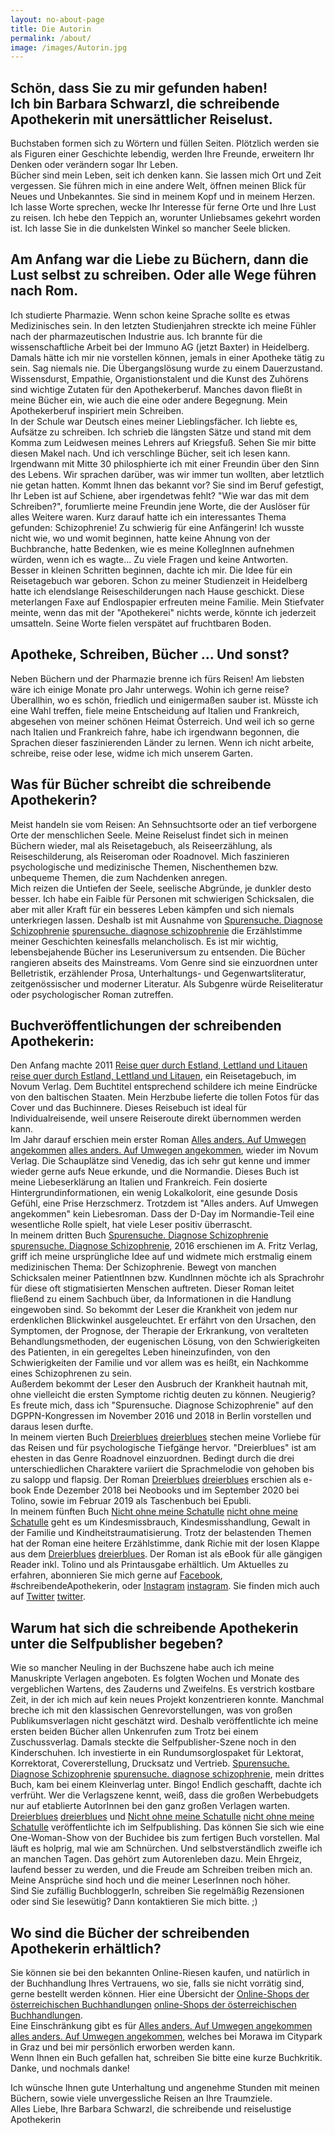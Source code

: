 ```yaml
---
layout: no-about-page
title: Die Autorin
permalink: /about/
image: /images/Autorin.jpg
---
```


## Schön, dass Sie zu mir gefunden haben!  <br> Ich bin Barbara Schwarzl, die schreibende Apothekerin mit unersättlicher Reiselust.

Buchstaben formen sich zu Wörtern und füllen Seiten. Plötzlich werden sie als Figuren einer Geschichte lebendig, werden Ihre Freunde, erweitern Ihr Denken oder verändern sogar Ihr Leben. <br> Bücher sind mein Leben, seit ich denken kann. Sie lassen mich Ort und Zeit vergessen. Sie führen mich in eine andere Welt, öffnen meinen Blick für Neues und Unbekanntes. Sie sind in meinem Kopf und in meinem Herzen. <br> Ich lasse Worte sprechen, wecke Ihr Interesse für ferne Orte und Ihre Lust zu reisen. Ich hebe den Teppich an, worunter Unliebsames gekehrt worden ist. Ich lasse Sie in die dunkelsten Winkel so mancher Seele blicken. <br>


## Am Anfang war die Liebe zu Büchern, dann die Lust selbst zu schreiben. Oder alle Wege führen nach Rom.

Ich studierte Pharmazie. Wenn schon keine Sprache sollte es etwas Medizinisches sein. In den letzten Studienjahren streckte ich meine Fühler nach der pharmazeutischen Industrie aus. Ich brannte für die wissenschaftliche Arbeit bei der Immuno AG (jetzt Baxter) in Heidelberg. Damals hätte ich mir nie vorstellen können, jemals in einer Apotheke tätig zu sein. Sag niemals nie. Die Übergangslösung wurde zu einem Dauerzustand. <br> 
Wissensdurst, Empathie, Organistionstalent und die Kunst des Zuhörens sind wichtige Zutaten für den Apothekerberuf. Manches davon fließt in meine Bücher ein, wie auch die eine oder andere Begegnung. Mein Apothekerberuf inspiriert mein Schreiben. <br> 
In der Schule war Deutsch eines meiner Lieblingsfächer. Ich liebte es, Aufsätze zu schreiben. Ich schrieb die längsten Sätze und stand mit dem Komma zum Leidwesen meines Lehrers auf Kriegsfuß. Sehen Sie mir bitte diesen Makel nach. Und ich verschlinge Bücher, seit ich lesen kann. <br>
Irgendwann mit Mitte 30 philosphierte ich mit einer Freundin über den Sinn des Lebens. Wir sprachen darüber, was wir immer tun wollten, aber letztlich nie getan hatten. Kommt Ihnen das bekannt vor? Sie sind im Beruf gefestigt, Ihr Leben ist auf Schiene, aber irgendetwas fehlt? "Wie war das mit dem Schreiben?", forumlierte meine Freundin jene Worte, die der Auslöser für alles Weitere waren. Kurz darauf hatte ich ein interessantes Thema gefunden: Schizophrenie! Zu schwierig für eine Anfängerin! Ich wusste nicht wie, wo und womit beginnen, hatte keine Ahnung von der Buchbranche, hatte Bedenken, wie es meine KollegInnen aufnehmen würden, wenn ich es wagte... Zu viele Fragen und keine Antworten. <br> Besser in kleinen Schritten beginnen, dachte ich mir. Die Idee für ein Reisetagebuch war geboren. Schon zu meiner Studienzeit in Heidelberg hatte ich elendslange Reiseschilderungen nach Hause geschickt. Diese meterlangen Faxe auf Endlospapier erfreuten meine Familie. Mein Stiefvater meinte, wenn das mit der "Apothekerei" nichts werde, könnte ich jederzeit umsatteln. Seine Worte fielen verspätet auf fruchtbaren Boden.


## Apotheke, Schreiben, Bücher ... Und sonst?

Neben Büchern und der Pharmazie brenne ich fürs Reisen! Am liebsten wäre ich einige Monate pro Jahr unterwegs. Wohin ich gerne reise? Überallhin, wo es schön, friedlich und einigermaßen sauber ist. Müsste ich eine Wahl treffen, fiele meine Entscheidung auf Italien und Frankreich, abgesehen von meiner schönen Heimat Österreich. Und weil ich so gerne nach Italien und Frankreich fahre, habe ich irgendwann begonnen, die Sprachen dieser faszinierenden Länder zu lernen.
Wenn ich nicht arbeite, schreibe, reise oder lese, widme ich mich unserem Garten.


## Was für Bücher schreibt die schreibende Apothekerin?

Meist handeln sie vom Reisen: An Sehnsuchtsorte oder an tief verborgene Orte der menschlichen Seele.
Meine Reiselust findet sich in meinen Büchern wieder, mal als Reisetagebuch, als Reiseerzählung, als Reiseschilderung, als Reiseroman oder Roadnovel. Mich faszinieren psychologische und medizinische Themen, Nischenthemen bzw. unbequeme Themen, die zum Nachdenken anregen. <br>  Mich reizen die Untiefen der Seele, seelische Abgründe, je dunkler desto besser. Ich habe ein Faible für Personen mit schwierigen Schicksalen, die aber mit aller Kraft für ein besseres Leben kämpfen und sich niemals unterkriegen lassen. Deshalb ist mit Ausnahme von [Spurensuche. Diagnose Schizophrenie] [spurensuche. diagnose schizophrenie] die Erzählstimme meiner Geschichten keinesfalls melancholisch. Es ist mir wichtig, lebensbejahende Bücher ins Leseruniversum zu entsenden. Die Bücher rangieren abseits des Mainstreams. Vom Genre sind sie einzuordnen unter Belletristik, erzählender Prosa, Unterhaltungs- und Gegenwartsliteratur, zeitgenössischer und moderner Literatur. Als Subgenre würde Reiseliteratur oder psychologischer Roman zutreffen. 

## Buchveröffentlichungen der schreibenden Apothekerin:

Den Anfang machte 2011 [Reise quer durch Estland, Lettland und Litauen] [reise quer durch Estland, Lettland und Litauen], ein Reisetagebuch, im Novum Verlag. Dem Buchtitel entsprechend schildere ich meine Eindrücke von den baltischen Staaten. Mein Herzbube lieferte die tollen Fotos für das Cover und das Buchinnere. Dieses Reisebuch ist ideal für Individualreisende, weil unsere Reiseroute direkt übernommen werden kann. <br> 
Im Jahr darauf erschien mein erster Roman [Alles anders. Auf Umwegen angekommen] [alles anders. Auf Umwegen angekommen], wieder im Novum Verlag. Die Schauplätze sind Venedig, das ich sehr gut kenne und immer wieder gerne aufs Neue erkunde, und die Normandie. Dieses Buch ist meine Liebeserklärung an Italien und Frankreich. Fein dosierte Hintergrundinformationen, ein wenig Lokalkolorit, eine gesunde Dosis Gefühl, eine Prise Herzschmerz. Trotzdem ist "Alles anders. Auf Umwegen angekommen" kein Liebesroman. Dass der D-Day im Normandie-Teil eine wesentliche Rolle spielt, hat viele Leser positiv überrascht. <br> 
In meinem dritten Buch [Spurensuche. Diagnose Schizophrenie] [spurensuche. Diagnose Schizophrenie], 2016 erschienen im A. Fritz Verlag, griff ich meine ursprüngliche Idee auf und widmete mich erstmalig einem medizinischen Thema: Der Schizophrenie. Bewegt von manchen Schicksalen meiner PatientInnen bzw. KundInnen möchte ich als Sprachrohr für diese oft stigmatisierten Menschen auftreten. Dieser Roman leitet fließend zu einem Sachbuch über, da Informationen in die Handlung eingewoben sind. So bekommt der Leser die Krankheit von jedem nur erdenklichen Blickwinkel ausgeleuchtet. Er erfährt von den Ursachen, den Symptomen, der Prognose, der Therapie der Erkrankung, von veralteten Behandlungsmethoden, der eugenischen Lösung, von den Schwierigkeiten des Patienten, in ein geregeltes Leben hineinzufinden, von den Schwierigkeiten der Familie und vor allem was es heißt, ein Nachkomme eines Schizophrenen zu sein. <br> Außerdem bekommt der Leser den Ausbruch der Krankheit hautnah mit, ohne vielleicht die ersten Symptome richtig deuten zu können. Neugierig? <br> 
Es freute mich, dass ich "Spurensuche. Diagnose Schizophrenie" auf den DGPPN-Kongressen im November 2016 und 2018 in Berlin vorstellen und daraus lesen durfte. <br> 
In meinem vierten Buch [Dreierblues] [dreierblues] stechen meine Vorliebe für das Reisen und für psychologische Tiefgänge hervor. "Dreierblues" ist am ehesten in das Genre Roadnovel einzuordnen. Bedingt durch die drei unterschiedlichen Charaktere variiert die Sprachmelodie von gehoben bis zu salopp und flapsig. Der Roman [Dreierblues] [dreierblues] erschien als e-book Ende Dezember 2018 bei Neobooks und im September 2020 bei Tolino, sowie im Februar 2019 als Taschenbuch bei Epubli. <br>
In meinem fünften Buch [Nicht ohne meine Schatulle] [nicht ohne meine Schatulle] geht es um Kindesmissbrauch, Kindesmisshandlung, Gewalt in der Familie und Kindheitstraumatisierung. Trotz der belastenden Themen hat der Roman eine heitere Erzählstimme, dank Richie mit der losen Klappe aus dem [Dreierblues] [dreierblues]. Der Roman ist als eBook für alle gängigen Reader inkl. Tolino und als Printausgabe erhältlich.
Um Aktuelles zu erfahren, abonnieren Sie mich gerne auf [Facebook][facebook], #schreibendeApothekerin, oder [Instagram] [instagram]. Sie finden mich auch auf [Twitter] [twitter].



## Warum hat sich die schreibende Apothekerin unter die Selfpublisher begeben?

Wie so mancher Neuling in der Buchszene habe auch ich meine Manuskripte Verlagen angeboten. Es folgten Wochen und Monate des vergeblichen Wartens, des Zauderns und Zweifelns. Es verstrich kostbare Zeit, in der ich mich auf kein neues Projekt konzentrieren konnte. Manchmal breche ich mit den klassischen Genrevorstellungen, was von großen Publikumsverlagen nicht geschätzt wird. Deshalb veröffentlichte ich meine ersten beiden Bücher allen Unkenrufen zum Trotz bei einem Zuschussverlag. Damals steckte die Selfpublisher-Szene noch in den Kinderschuhen. Ich investierte in ein Rundumsorglospaket für Lektorat, Korrektorat, Covererstellung, Drucksatz und Vertrieb. [Spurensuche. Diagnose Schizophrenie] [spurensuche. diagnose schizophrenie], mein drittes Buch, kam bei einem Kleinverlag unter. Bingo! Endlich geschafft, dachte ich verfrüht. Wer die Verlagszene kennt, weiß, dass die großen Werbebudgets nur auf etablierte AutorInnen bei den ganz großen Verlagen warten. <br>
[Dreierblues] [dreierblues] und [Nicht ohne meine Schatulle] [nicht ohne meine Schatulle] veröffentlichte ich im Selfpublishing. Das können Sie sich wie eine One-Woman-Show von der Buchidee bis zum fertigen Buch vorstellen. Mal läuft es holprig, mal wie am Schnürchen. Und selbstverständlich zweifle ich an manchen Tagen. Das gehört zum Autorenleben dazu. Mein Ehrgeiz, laufend besser zu werden, und die Freude am Schreiben treiben mich an. Meine Ansprüche sind hoch und die meiner LeserInnen noch höher. <br> Sind Sie zufällig BuchbloggerIn, schreiben Sie regelmäßig Rezensionen oder sind Sie lesewütig? Dann kontaktieren Sie mich bitte. ;)



## Wo sind die Bücher der schreibenden Apothekerin erhältlich?

Sie können sie bei den bekannten Online-Riesen kaufen, und natürlich in der Buchhandlung Ihres Vertrauens, wo sie, falls sie nicht vorrätig sind, gerne bestellt werden können. Hier eine Übersicht der [Online-Shops der österreichischen Buchhandlungen] [online-Shops der österreichischen Buchhandlungen]. <br> Eine Einschränkung gibt es für [Alles anders. Auf Umwegen angekommen] [alles anders. Auf Umwegen angekommen], welches bei Morawa im Citypark in Graz und bei mir persönlich erworben werden kann. <br> Wenn Ihnen ein Buch gefallen hat, schreiben Sie bitte eine kurze Buchkritik. Danke, und nochmals danke!

Ich wünsche Ihnen gute Unterhaltung und angenehme Stunden mit meinen Büchern, sowie viele unvergessliche Reisen an Ihre Traumziele. <br> 
Alles Liebe, Ihre Barbara Schwarzl, die schreibende und reiselustige Apothekerin



[reise quer durch Estland, Lettland und Litauen]: https://barbaraschwarzl.com/reise-quer-durch-estland-lettland-und-litauen/
[alles anders. Auf Umwegen angekommen]: https://barbaraschwarzl.com/alles-anders-auf-umwegen-angekommen/
[spurensuche. diagnose schizophrenie]: https://barbaraschwarzl.com/spurensuche-diagnose-schizophrenie/
[dreierblues]: https://barbaraschwarzl.com/dreierblues/
[nicht ohne meine Schatulle]: https://barbaraschwarzl.com/nicht-ohne-meine-schatulle/

[facebook]: https://www.facebook.com/schreibendeApothekerin
[instagram]: https://www.instagram.com/schreibendeapothekerin/
[twitter]: www.twitter.com/BuchSchwarzl
[online-Shops der österreichischen Buchhandlungen]: http://www.buecher.at/buylocal/